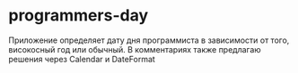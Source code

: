# programmers-day
Приложение определяет дату дня программиста в зависимости от того, високосный год или обычный. В комментариях также предлагаю решения через Calendar и DateFormat
